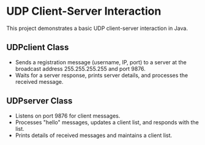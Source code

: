 # UDP Client-Server Interaction

This project demonstrates a basic UDP client-server interaction in Java.

## UDPclient Class

- Sends a registration message (username, IP, port) to a server at the broadcast address 255.255.255.255 and port 9876.
- Waits for a server response, prints server details, and processes the received message.

## UDPserver Class

- Listens on port 9876 for client messages.
- Processes "hello" messages, updates a client list, and responds with the list.
- Prints details of received messages and maintains a client list.
